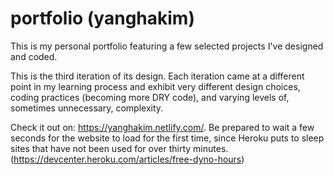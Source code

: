 # portfolio (yanghakim)

This is my personal portfolio featuring a few selected projects I've designed and coded.

This is the third iteration of its design. Each iteration came at a different point in my learning process and exhibit very different design choices, coding practices (becoming more DRY code), and varying levels of, sometimes unnecessary, complexity.

Check it out on: https://yanghakim.netlify.com/. Be prepared to wait a few seconds for the website to load for the first time, since Heroku puts to sleep sites that have not been used for over thirty minutes. (https://devcenter.heroku.com/articles/free-dyno-hours)
